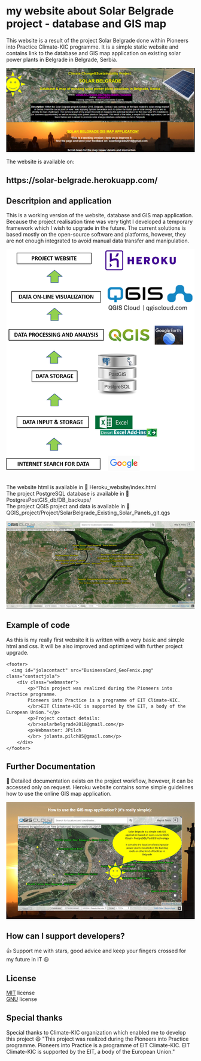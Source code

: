 # my website about Solar Belgrade project - database and GIS map

This website is a result of the project Solar Belgrade done within Pioneers into Practice Climate-KIC programme. 
It is a simple static website and contains link to the database and GIS map application on existing solar power plants in Belgrade in Belgrade, Serbia.

![alt tag](src/website1.png) 

The website is available on:
<h2> https://solar-belgrade.herokuapp.com/ </h2> 

## Descritpion and application 

This is a working version of the website, database and GIS map application. Because the project realisation time was very tight I developed 
a temporary framework which I wish to upgrade in the future. 
The current solutions is based mostly on the open-source software and platforms, however, they are not enough integrated to avoid manual 
data transfer and manipulation. 

![alt tag](src/workflow_schema.png) 

<br/>The website html is available in :open_file_folder: Heroku_website/index.html 
<br/>The project PostgreSQL database is available in :open_file_folder: PostgresPostGIS_db/DB_backups/
<br/>The project QGIS project and data is available in :open_file_folder: QGIS_project/Project/SolarBelgrade_Existing_Solar_Panels_git.qgs

![alt tag](src/mapbrowser.png) 

## Example of code
As this is my really first website it is written with a very basic and simple html and css. 
It will be also improved and optimized with further project upgrade. 

``` 
<footer>
  <img id="jolacontact" src="BusinessCard_GeoFenix.png" class="contactjola">
	<div class="webmaster">
		<p>"This project was realized during the Pioneers into Practice programme. 
		Pioneers into Practice is a programme of EIT Climate-KIC. 
		</br>EIT Climate-KIC is supported by the EIT, a body of the European Union."</p>
		<p>Project contact details: 
		</br>solarbelgrade2018@gmail.com</p>
		<p>Webmaster: JPilch
		</br> jolanta.pilch85@gmail.com</p>
	</div>
</footer>

``` 

## Further Documentation 

:closed_book: Detailed documentation exists on the project workflow, however, it can be accessed only on request. Heroku website contains some simple guidelines how to use the online GIS map application.

![alt tag](src/website2.png)

## How can I support developers? 

:+1: Support me with stars, good advice and keep your fingers crossed for my future in IT :smiley: 

## License 

[MIT](LICENSE.txt) license
<br/> [GNU](LICENSE.txt) license

## Special thanks 

Special thanks to Climate-KIC organization which enabled me to develop this project :smiley:
"This project was realized during the Pioneers into Practice programme. Pioneers into Practice is a programme of EIT Climate-KIC. 
EIT Climate-KIC is supported by the EIT, a body of the European Union."

